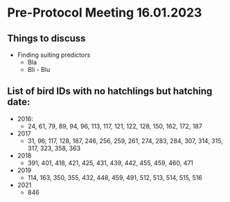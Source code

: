 # Pre-Protocol Meeting 16.01.2023

## Things to discuss

- Finding suiting predictors
  - Bla
  - Bli
  - Blu


## List of bird IDs with no hatchlings but hatching date:
- 2016:
  - 24, 61, 79, 89, 94, 96, 113, 117, 121, 122, 128, 150, 162, 172, 187
- 2017
  - 31, 96, 117, 128, 187, 246, 256, 259, 261, 274, 283, 284, 307, 314, 315, 317, 323, 358, 363
- 2018
  - 391, 401, 418, 421, 425, 431, 439, 442, 455, 459, 460, 471
- 2019
  - 114, 163, 350, 355, 432, 448, 459, 491, 512, 513, 514, 515, 516
- 2021
  - 846


